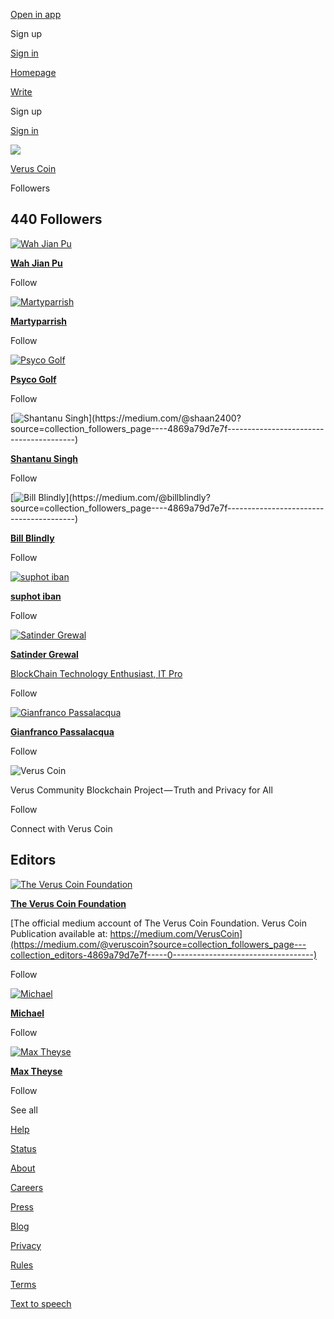 [Open in app](https://rsci.app.link/s1cSf8zJT3?%7Efeature=LoOpenInAppButton&%7Echannel=other&source=---two_column_layout_nav-----------------------------------------)

Sign up

[Sign in](https://medium.com/m/signin?operation=login&redirect=https%3A%2F%2Fmedium.com%2Fveruscoin%2Ffollowers&source=login---two_column_layout_nav-----------------------global_nav------------------)

[Homepage](https://medium.com/?source=---two_column_layout_nav-----------------------------------------)

[Write](https://medium.com/m/signin?operation=register&redirect=https%3A%2F%2Fmedium.com%2Fnew-story&source=---two_column_layout_nav-----------------------new_post_topnav------------------)

Sign up

[Sign in](https://medium.com/m/signin?operation=login&redirect=https%3A%2F%2Fmedium.com%2Fveruscoin%2Ffollowers&source=login---two_column_layout_nav-----------------------global_nav------------------)

![](https://miro.medium.com/v2/resize:fill:64:64/1*dmbNkD5D-u45r44go_cf0g.png)

[Verus Coin](https://medium.com/veruscoin?source=collection_followers_page----4869a79d7e7f----------------------------------------)

Followers

## 440 Followers

[![Wah Jian Pu](https://miro.medium.com/v2/resize:fill:96:96/0*mnmm-qUWKicTprnU)](https://medium.com/@projectcoad21?source=collection_followers_page----4869a79d7e7f----------------------------------------)

[**Wah Jian Pu**](https://medium.com/@projectcoad21?source=collection_followers_page----4869a79d7e7f----------------------------------------)

Follow

[![Martyparrish](https://miro.medium.com/v2/resize:fill:96:96/0*BLqUbpvg6SUaLhMV)](https://medium.com/@martyparrish?source=collection_followers_page----4869a79d7e7f----------------------------------------)

[**Martyparrish**](https://medium.com/@martyparrish?source=collection_followers_page----4869a79d7e7f----------------------------------------)

Follow

[![Psyco Golf](https://miro.medium.com/v2/resize:fill:96:96/1*dmbNkD5D-u45r44go_cf0g.png)](https://medium.com/@psyco67golf?source=collection_followers_page----4869a79d7e7f----------------------------------------)

[**Psyco Golf**](https://medium.com/@psyco67golf?source=collection_followers_page----4869a79d7e7f----------------------------------------)

Follow

[![Shantanu Singh](https://miro.medium.com/v2/resize:fill:96:96/0*DAJ04XKE1bDcpWoz.)](https://medium.com/@shaan2400?source=collection_followers_page----4869a79d7e7f----------------------------------------)

[**Shantanu Singh**](https://medium.com/@shaan2400?source=collection_followers_page----4869a79d7e7f----------------------------------------)

Follow

[![Bill Blindly](https://miro.medium.com/v2/resize:fill:96:96/0*hAHN_2-AlOadYbLc.)](https://medium.com/@billblindly?source=collection_followers_page----4869a79d7e7f----------------------------------------)

[**Bill Blindly**](https://medium.com/@billblindly?source=collection_followers_page----4869a79d7e7f----------------------------------------)

Follow

[![suphot iban](https://miro.medium.com/v2/resize:fill:96:96/0*xlrwcBK-uSsMUbnx)](https://medium.com/@trangboon?source=collection_followers_page----4869a79d7e7f----------------------------------------)

[**suphot iban**](https://medium.com/@trangboon?source=collection_followers_page----4869a79d7e7f----------------------------------------)

Follow

[![Satinder Grewal](https://miro.medium.com/v2/resize:fill:96:96/1*cpfJ8_n9vntWO19V4_bDtg.jpeg)](https://medium.com/@satindergrewal?source=collection_followers_page----4869a79d7e7f----------------------------------------)

[**Satinder Grewal**](https://medium.com/@satindergrewal?source=collection_followers_page----4869a79d7e7f----------------------------------------)

[BlockChain Technology Enthusiast, IT Pro](https://medium.com/@satindergrewal?source=collection_followers_page----4869a79d7e7f----------------------------------------)

Follow

[![Gianfranco Passalacqua](https://miro.medium.com/v2/resize:fill:96:96/1*dmbNkD5D-u45r44go_cf0g.png)](https://medium.com/@gianfrancopc?source=collection_followers_page----4869a79d7e7f----------------------------------------)

[**Gianfranco Passalacqua**](https://medium.com/@gianfrancopc?source=collection_followers_page----4869a79d7e7f----------------------------------------)

Follow

![Verus Coin](https://miro.medium.com/v2/resize:fill:176:176/1*icQiqanl8-WwUHzWxLgNkg.png)

Verus Community Blockchain Project — Truth and Privacy for All

Follow

Connect with Verus Coin

## Editors

[![The Verus Coin Foundation](https://miro.medium.com/v2/resize:fill:64:64/2*ux2fytdd8oxDkWXDe3kKkg.png)](https://medium.com/@veruscoin?source=collection_followers_page---collection_editors-4869a79d7e7f-----0-----------------------------------)

[**The Verus Coin Foundation**](https://medium.com/@veruscoin?source=collection_followers_page---collection_editors-4869a79d7e7f-----0-----------------------------------)

[The official medium account of The Verus Coin Foundation. Verus Coin Publication available at: https://medium.com/VerusCoin](https://medium.com/@veruscoin?source=collection_followers_page---collection_editors-4869a79d7e7f-----0-----------------------------------)

Follow

[![Michael](https://miro.medium.com/v2/resize:fill:64:64/1*fxwy6OxPl-eoLXsf2jOSEQ.jpeg)](https://medium.com/@michael.vrsc?source=collection_followers_page---collection_editors-4869a79d7e7f-----1-----------------------------------)

[**Michael**](https://medium.com/@michael.vrsc?source=collection_followers_page---collection_editors-4869a79d7e7f-----1-----------------------------------)

Follow

[![Max Theyse](https://miro.medium.com/v2/resize:fill:64:64/2*wB0L_50mdCxD-Vg8_OvUwQ.png)](https://medium.com/@meyse?source=collection_followers_page---collection_editors-4869a79d7e7f-----2-----------------------------------)

[**Max Theyse**](https://medium.com/@meyse?source=collection_followers_page---collection_editors-4869a79d7e7f-----2-----------------------------------)

Follow

See all

[Help](https://help.medium.com/hc/en-us?source=collection_followers_page---collection_sidebar-4869a79d7e7f----------------------------------------)

[Status](https://medium.statuspage.io/?source=collection_followers_page---collection_sidebar-4869a79d7e7f----------------------------------------)

[About](https://medium.com/about?autoplay=1&source=collection_followers_page---collection_sidebar-4869a79d7e7f----------------------------------------)

[Careers](https://medium.com/jobs-at-medium/work-at-medium-959d1a85284e?source=collection_followers_page---collection_sidebar-4869a79d7e7f----------------------------------------)

[Press](mailto:pressinquiries@medium.com)

[Blog](https://blog.medium.com/?source=collection_followers_page---collection_sidebar-4869a79d7e7f----------------------------------------)

[Privacy](https://policy.medium.com/medium-privacy-policy-f03bf92035c9?source=collection_followers_page---collection_sidebar-4869a79d7e7f----------------------------------------)

[Rules](https://policy.medium.com/medium-rules-30e5502c4eb4?source=collection_followers_page---collection_sidebar-4869a79d7e7f----------------------------------------)

[Terms](https://policy.medium.com/medium-terms-of-service-9db0094a1e0f?source=collection_followers_page---collection_sidebar-4869a79d7e7f----------------------------------------)

[Text to speech](https://speechify.com/medium?source=collection_followers_page---collection_sidebar-4869a79d7e7f----------------------------------------)